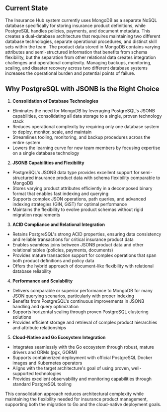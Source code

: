 ## Current State

The Insurance Hub system currently uses MongoDB as a separate NoSQL database specifically for
storing insurance product definitions, while PostgreSQL handles policies, payments, and document
metadata. This creates a dual-database architecture that requires maintaining two different database
technologies, separate operational procedures, and distinct skill sets within the team. The product
data stored in MongoDB contains varying attributes and semi-structured information that benefits
from schema flexibility, but the separation from other relational data creates integration
challenges and operational complexity. Managing backups, monitoring, scaling, and disaster recovery
across two different database systems increases the operational burden and potential points of
failure.

## Why PostgreSQL with JSONB is the Right Choice

1. **Consolidation of Database Technologies**

- Eliminates the need for MongoDB by leveraging PostgreSQL's JSONB capabilities, consolidating all
  data storage to a single, proven technology stack
- Reduces operational complexity by requiring only one database system to deploy, monitor, scale,
  and maintain
- Streamlines tooling, monitoring, and backup procedures across the entire system
- Lowers the learning curve for new team members by focusing expertise on a single database
  technology

2. **JSONB Capabilities and Flexibility**

- PostgreSQL's JSONB data type provides excellent support for semi-structured insurance product data
  with schema flexibility comparable to MongoDB
- Stores varying product attributes efficiently in a decomposed binary format that enables fast
  indexing and querying
- Supports complex JSON operations, path queries, and advanced indexing strategies (GIN, GiST) for
  optimal performance
- Maintains the flexibility to evolve product schemas without rigid migration requirements

3. **ACID Compliance and Relational Integration**

- Retains PostgreSQL's strong ACID properties, ensuring data consistency and reliable transactions
  for critical insurance product data
- Enables seamless joins between JSONB product data and other relational tables (policies, payments,
  documents)
- Provides mature transaction support for complex operations that span both product definitions and
  policy data
- Offers the hybrid approach of document-like flexibility with relational database reliability

4. **Performance and Scalability**

- Delivers comparable or superior performance to MongoDB for many JSON querying scenarios,
  particularly with proper indexing
- Benefits from PostgreSQL's continuous improvements in JSONB handling and query optimization
- Supports horizontal scaling through proven PostgreSQL clustering solutions
- Provides efficient storage and retrieval of complex product hierarchies and attribute
  relationships

5. **Cloud-Native and Go Ecosystem Integration**

- Integrates seamlessly with the Go ecosystem through robust, mature drivers and ORMs (pgx, GORM)
- Supports containerized deployment with official PostgreSQL Docker images and Kubernetes operators
- Aligns with the target architecture's goal of using proven, well-supported technologies
- Provides excellent observability and monitoring capabilities through standard PostgreSQL tooling

This consolidation approach reduces architectural complexity while maintaining the flexibility
needed for insurance product management, supporting both the migration to Go and the cloud-native
deployment goals.